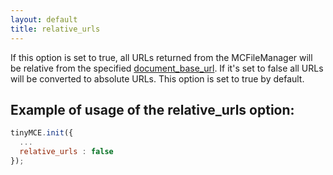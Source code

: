 ```yaml
---
layout: default
title: relative_urls
---
```


If this option is set to true, all URLs returned from the MCFileManager will be relative from the specified [document_base_url](https://www.tiny.cloud/docs-3x/reference/configuration/Configuration3x@document_base_url/). If it's set to false all URLs will be converted to absolute URLs. This option is set to true by default.

## Example of usage of the relative_urls option:

```js
tinyMCE.init({
  ...
  relative_urls : false
});
```

